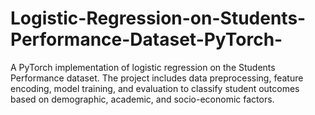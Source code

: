 # Logistic-Regression-on-Students-Performance-Dataset-PyTorch-
A PyTorch implementation of logistic regression on the Students Performance dataset. The project includes data preprocessing, feature encoding, model training, and evaluation to classify student outcomes based on demographic, academic, and socio-economic factors.
